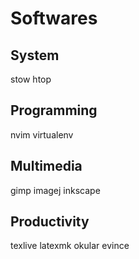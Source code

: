 Softwares
=========

## System

stow
htop

## Programming

nvim
virtualenv

## Multimedia

gimp
imagej
inkscape

## Productivity

texlive
latexmk
okular
evince
